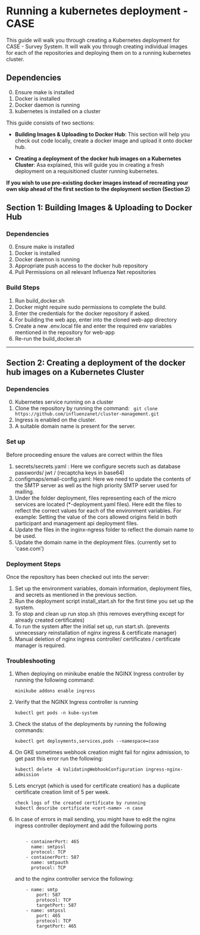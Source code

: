  
# Running a kubernetes deployment - CASE

This guide will walk you through creating a Kubernetes deployment for CASE - Survey System. It will walk you through creating individual images for each of the repositories and deploying them on to a running kubernetes cluster.

## Dependencies

0. Ensure make is installed
1. Docker is installed
2. Docker daemon is running
3. kubernetes is installed on a cluster

This guide consists of two sections:

-  **Building Images & Uploading to Docker Hub**: This section will help you check out code locally, create a docker image and upload it onto docker hub.

-  **Creating a deployment of the docker hub images on a Kubernetes Cluster**: Asa explained, this will guide you in creating a fresh deployment on a requisitioned cluster running kubernetes.

**If you wish to use pre-existing docker images instead of recreating your own skip ahead of the first section to the deployment section (Section 2)**

## Section 1: Building Images & Uploading to Docker Hub

### Dependencies

0. Ensure make is installed
1. Docker is installed
2. Docker daemon is running
3. Appropriate push access to the docker hub repository
4. Pull Permissions on all relevant Influenza Net repositories

### Build Steps
1. Run build_docker.sh
2. Docker might require sudo permissions to complete the build.
3. Enter the credentials for the docker repository if asked.
4. For building the web app, enter into the cloned web-app directory
5. Create a new .env.local file and enter the required env variables mentioned in the repository for web-app
6. Re-run the build_docker.sh
----------------

## Section 2: **Creating a deployment of the docker hub images on a Kubernetes Cluster**

### Dependencies

0. Kubernetes service running on a cluster
1. Clone the repository by running the command: ``` git clone https://github.com/influenzanet/cluster-management.git```
2. Ingress is enabled on the cluster.
3. A suitable domain name is present for the server.
  
### Set up

 Before proceeding ensure the values are correct within the files

1. secrets/secrets.yaml : Here we configure secrets such as database passwords/ jwt / (recaptcha keys in base64)
2. configmaps/email-config.yaml: Here we need to update the contents of the SMTP server as well as the high priority SMTP server used for mailing.
3. Under the folder deployment, files representing each of the micro services are located (*-deployment.yaml files). Here edit the files to reflect the correct values for each of the environment variables. For example: Setting the value of the cors allowed origins field in both participant and management api deployment files.
4. Update the files in the inginx-ngress folder to reflect the domain name to be used.
5. Update the domain name in the deployment files. (currently set to 'case.com')

### Deployment Steps
Once the repository has been checked out into the server:
1. Set up the environment variables, domain information, deployment files, and secrets as mentioned in the previous section.
2. Run the deployment script install_start.sh for the first time you set up the system.
3. To stop and clean up run stop.sh (this removes everything except for already created certificates)
3. To run the system after the initial set up, run start.sh. (prevents unnecessary reinstallation of nginx ingress & certificate manager)
4. Manual deletion of nginx ingress controller/ certificates / certificate manager is required.

### Troubleshooting

1. When deploying on minikube enable the NGINX Ingress controller by running the following command:
	```
	minikube addons enable ingress
	```
2. Verify that the NGINX Ingress controller is running
	```
	kubectl get pods -n kube-system
	```
3. Check the status of the deployments by running the following commands:
	```
	kubectl get deployments,services,pods --namespace=case
	
	```
4. On GKE sometimes webhook creation might fail for nginx admission, to get past this error run the following:
	```
	kubectl delete -A ValidatingWebhookConfiguration ingress-nginx-admission
	```
5. Lets encrypt (which is used for certificate creation) has a duplicate certificate creation limit of 5 per week. 
	```
	check logs of the created certificate by runnning
	kubectl describe certificate <cert-name> -n case
	```
6. In case of errors in mail sending, you might have to edit the nginx ingress controller deployment and add the following ports
	```

        - containerPort: 465
          name: smtpssl
          protocol: TCP
        - containerPort: 587
          name: smtpauth
          protocol: TCP
	```

	and to the nginx controller service the following: 
	```
		- name: smtp
			port: 587
			protocol: TCP
			targetPort: 587
		- name: smtpssl
			port: 465
			protocol: TCP
			targetPort: 465
	```